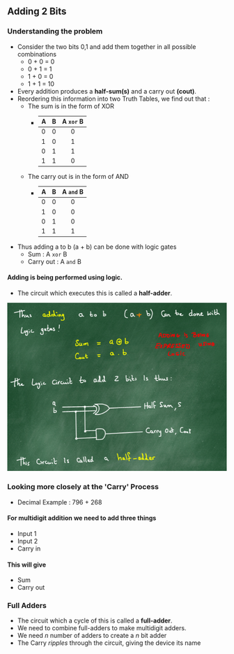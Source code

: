 ## Adding 2 Bits
### Understanding the problem
- Consider the two bits 0,1 and add them together in all possible combinations
    - 0 + 0 = 0
    - 0 + 1 = 1
    - 1 + 0 = 0
    - 1 + 1 = 10
- Every addition produces a **half-sum(s)** and a carry out **(cout)**.
- Reordering this information into two Truth Tables, we find out that :
    - The sum is in the form of XOR
        - | A | B |A `xor` B|
            |-|-|:-------:|
            | 0 | 0 | 0 |
            | 1 | 0 | 1 |
            | 0 | 1 | 1 |
            | 1 | 1 | 0 |
    - The carry out is in the form of AND
        - | A | B |A `and` B|
            |-|-|:-------:|
            | 0 | 0 | 0 |
            | 1 | 0 | 0 |
            | 0 | 1 | 0 |
            | 1 | 1 | 1 |
- Thus adding a to b (a + b) can be done with logic gates
    - Sum : A `xor` B
    - Carry out : A `and` B
#### Adding is being performed using logic.
- The circuit which executes this is called a **half-adder**.

![HalfAdder](HalfAdder.png)

### Looking more closely at the 'Carry' Process
- Decimal Example : 796 + 268

#### For multidigit addition we need to add three things 
- Input 1
- Input 2 
- Carry in
#### This will give 
- Sum
- Carry out

### Full Adders
- The circuit which a cycle of this is called a **full-adder**.
- We need to combine full-adders to make multidigit adders.
- We need *n* number of adders to create a *n* bit adder
- The Carry *ripples* through the circuit, giving the device its name